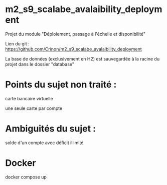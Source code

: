 # m2_s9_scalabe_avalaibility_deployment

Projet du module "Déploiement, passage à l'échelle et disponibilité"

Lien du git : https://github.com/Crinon/m2_s9_scalabe_avalaibility_deployment

La base de données (exclusivement en H2) est sauvegardée à la racine du projet dans le dossier "database"

# Points du sujet non traité :
carte bancaire virtuelle

une seule carte par compte


# Ambiguités du sujet :
solde d'un compte avec déficit illimité


# Docker
docker compose up